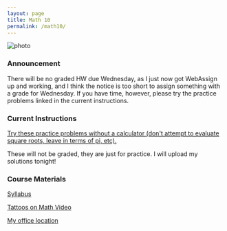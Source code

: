 ```yaml
---
layout: page
title: Math 10
permalink: /math10/
---
```


![photo](https://upload.wikimedia.org/wikipedia/commons/3/3b/Circle_cos_sin.gif)

### Announcement
There will be no graded HW due Wednesday, as I just now got WebAssign up and working, and I think the notice is too short to assign something with a grade for Wednesday. If you have time, however, please try the practice problems linked in the current instructions.

### Current Instructions
[Try these practice problems without a calculator (don't attempt to evaluate square roots, leave in terms of pi, etc).](http://www.uvm.edu/~bfemery/math10/PracticeProbs8-5.pdf)

These will not be graded, they are just for practice. I will upload my solutions tonight!
  

### Course Materials

[Syllabus](http://www.uvm.edu/~bfemery/Math10Syllabus.pdf)

[Tattoos on Math Video](https://www.youtube.com/watch?v=IxNb1WG_Ido)

[My office location](http://www.uvm.edu/~bfemery/FarrellHallLocation.png)
